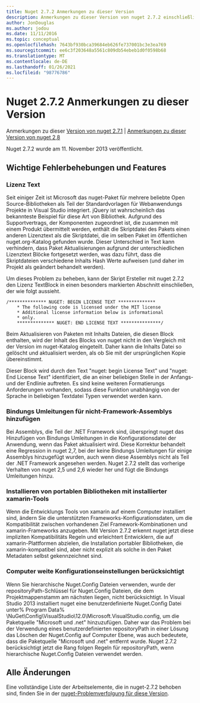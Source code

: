 ```yaml
---
title: Nuget 2.7.2 Anmerkungen zu dieser Version
description: Anmerkungen zu dieser Version von nuget 2.7.2 einschließlich bekannter Probleme, Fehlerbehebungen, hinzugefügter Features und dcrs.
author: JonDouglas
ms.author: jodou
ms.date: 11/11/2016
ms.topic: conceptual
ms.openlocfilehash: 7643bf930bca39684eb626fe737001bc3e3ea769
ms.sourcegitcommit: ee6c3f203648a5561c809db54ebeb1d0f0598b68
ms.translationtype: MT
ms.contentlocale: de-DE
ms.lasthandoff: 01/26/2021
ms.locfileid: "98776786"
---
```

# <a name="nuget-272-release-notes"></a>Nuget 2.7.2 Anmerkungen zu dieser Version

Anmerkungen zu dieser [Version von nuget 2.7.1](../release-notes/nuget-2.7.1.md)  |  [Anmerkungen zu dieser Version von nuget 2,8](../release-notes/nuget-2.8.md)

Nuget 2.7.2 wurde am 11. November 2013 veröffentlicht.

## <a name="noteworthy-bug-fixes-and-features"></a>Wichtige Fehlerbehebungen und Features

### <a name="license-text"></a>Lizenz Text
Seit einiger Zeit ist Microsoft das nuget-Paket für mehrere beliebte Open Source-Bibliotheken als Teil der Standardvorlagen für Webanwendungs Projekte in Visual Studio integriert. jQuery ist wahrscheinlich das bekannteste Beispiel für diese Art von Bibliothek. Aufgrund des Supportvertrags, der Komponenten zugeordnet ist, die zusammen mit einem Produkt übermittelt werden, enthält die Skriptdatei des Pakets einen anderen Lizenztext als die Skriptdatei, die im selben Paket im öffentlichen nuget.org-Katalog gefunden wurde. Dieser Unterschied in Text kann verhindern, dass Paket Aktualisierungen aufgrund der unterschiedlichen Lizenztext Blöcke fortgesetzt werden, was dazu führt, dass die Skriptdateien verschiedene Inhalts Hash Werte aufweisen (und daher im Projekt als geändert behandelt werden).

Um dieses Problem zu beheben, kann der Skript Ersteller mit nuget 2.7.2 den Lizenz TextBlock in einen besonders markierten Abschnitt einschließen, der wie folgt aussieht.

```
/************** NUGET: BEGIN LICENSE TEXT **************
    * The following code is licensed under the MIT license
    * Additional license information below is informational
    * only.
    ************** NUGET: END LICENSE TEXT ***************/
```

Beim Aktualisieren von Paketen mit Inhalts Dateien, die diesen Block enthalten, wird der Inhalt des Blocks von nuget nicht in den Vergleich mit der Version im nuget-Katalog eingeteilt. Daher kann die Inhalts Datei so gelöscht und aktualisiert werden, als ob Sie mit der ursprünglichen Kopie übereinstimmt.

Dieser Block wird durch den Text "nuget: begin License Text" und "nuget: End License Text" identifiziert, die an einer beliebigen Stelle in der Anfangs-und der Endlinie auftreten.  Es sind keine weiteren Formatierungs Anforderungen vorhanden, sodass diese Funktion unabhängig von der Sprache in beliebigen Textdatei Typen verwendet werden kann.

### <a name="add-binding-redirects-for-non-framework-assemblies"></a>Bindungs Umleitungen für nicht-Framework-Assemblys hinzufügen
Bei Assemblys, die Teil der .NET Framework sind, überspringt nuget das Hinzufügen von Bindungs Umleitungen in die Konfigurationsdatei der Anwendung, wenn das Paket aktualisiert wird. Diese Korrektur behandelt eine Regression in nuget 2,7, bei der keine Bindungs Umleitungen für einige Assemblys hinzugefügt wurden, auch wenn diese Assemblys nicht als Teil der .NET Framework angesehen werden. Nuget 2.7.2 stellt das vorherige Verhalten von nuget 2,5 und 2,6 wieder her und fügt die Bindungs Umleitungen hinzu.

### <a name="installing-portable-libraries-with-xamarin-tools-installed"></a>Installieren von portablen Bibliotheken mit installierter xamarin-Tools
Wenn die Entwicklungs Tools von xamarin auf einem Computer installiert sind, ändern Sie die unterstützten Frameworks-Konfigurationsdaten, um die Kompatibilität zwischen vorhandenen Ziel Framework-Kombinationen und xamarin-Frameworks anzugeben. Mit Version 2.7.2 erkennt nuget jetzt diese impliziten Kompatibilitäts Regeln und erleichtert Entwicklern, die auf xamarin-Plattformen abzielen, die Installation portabler Bibliotheken, die xamarin-kompatibel sind, aber nicht explizit als solche in den Paket Metadaten selbst gekennzeichnet sind.

### <a name="machine-wide-configuration-settings-honored"></a>Computer weite Konfigurationseinstellungen berücksichtigt
Wenn Sie hierarchische Nuget.Config Dateien verwenden, wurde der repositoryPath-Schlüssel für Nuget.Config Dateien, die dem Projektmappenstamm am nächsten liegen, nicht berücksichtigt. In Visual Studio 2013 installiert nuget eine benutzerdefinierte Nuget.Config Datei unter% Program Data% \NuGet\Config\VisualStudio\12.0\Microsoft.VisualStudio.config, um die Paketquelle "Microsoft und .net" hinzuzufügen. Daher war das Problem bei der Verwendung eines benutzerdefinierten repositoryPath in einer Lösung das Löschen der Nuget.Config auf Computer Ebene, was auch bedeutete, dass die Paketquelle "Microsoft und .net" entfernt wurde. Nuget 2.7.2 berücksichtigt jetzt die Rang folgen Regeln für repositoryPath, wenn hierarchische Nuget.Config Dateien verwendet werden.

## <a name="all-changes"></a>Alle Änderungen
Eine vollständige Liste der Arbeitselemente, die in nuget-2.7.2 behoben sind, finden Sie in der [nuget-Problemverfolgung für diese Version](https://nuget.codeplex.com/workitem/list/advanced?keyword=&status=All&type=All&priority=All&release=NuGet%202.7.2&assignedTo=All&component=All&sortField=LastUpdatedDate&sortDirection=Descending&page=0&reasonClosed=Fixed).
